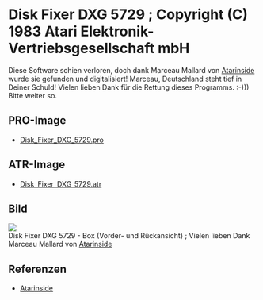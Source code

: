 # Disk Fixer DXG 5729 ; Copyright (C) 1983 Atari Elektronik-Vertriebsgesellschaft mbH  
Diese Software schien verloren, doch dank Marceau Mallard von [Atarinside](http://atarinside.dyndns.org/blog/index.php/atarinside-items/disk-fixer/) wurde sie gefunden und digitalisiert! Marceau, Deutschland steht tief in Deiner Schuld! Vielen lieben Dank für die Rettung dieses Programms. :-))) Bitte weiter so.  
  
## PRO-Image  
- [Disk_Fixer_DXG_5729.pro](attachments/Disk_Fixer_DXG_5729.pro)  
  
## ATR-Image  
- [Disk_Fixer_DXG_5729.atr](attachments/Disk_Fixer_DXG_5729.atr)  
  
## Bild  
![](attachments/cover.jpg)  
Disk Fixer DXG 5729 - Box (Vorder- und Rückansicht) ; Vielen lieben Dank Marceau Mallard von [Atarinside](http://atarinside.dyndns.org/blog/index.php/atarinside-items/disk-fixer/)  
  
## Referenzen  
- [Atarinside](http://atarinside.dyndns.org/blog/index.php/atarinside-items/disk-fixer/)  
